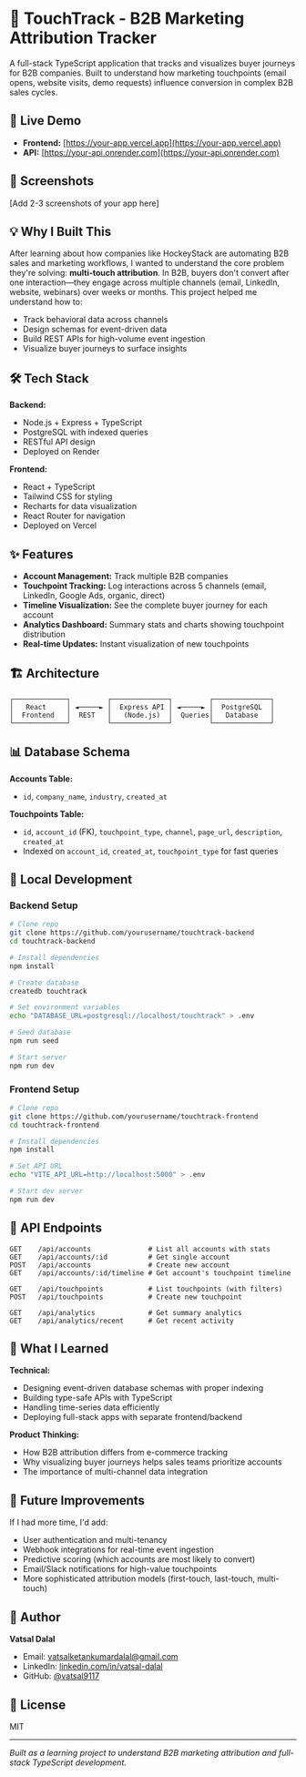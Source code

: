 # 🎯 TouchTrack - B2B Marketing Attribution Tracker

A full-stack TypeScript application that tracks and visualizes buyer journeys for B2B companies. Built to understand how marketing touchpoints (email opens, website visits, demo requests) influence conversion in complex B2B sales cycles.

## 🚀 Live Demo

- **Frontend:** [https://your-app.vercel.app](https://your-app.vercel.app)
- **API:** [https://your-api.onrender.com](https://your-api.onrender.com)

## 🎥 Screenshots

[Add 2-3 screenshots of your app here]

## 💡 Why I Built This

After learning about how companies like HockeyStack are automating B2B sales and marketing workflows, I wanted to understand the core problem they're solving: **multi-touch attribution**. In B2B, buyers don't convert after one interaction—they engage across multiple channels (email, LinkedIn, website, webinars) over weeks or months. This project helped me understand how to:

- Track behavioral data across channels
- Design schemas for event-driven data
- Build REST APIs for high-volume event ingestion
- Visualize buyer journeys to surface insights

## 🛠️ Tech Stack

**Backend:**
- Node.js + Express + TypeScript
- PostgreSQL with indexed queries
- RESTful API design
- Deployed on Render

**Frontend:**
- React + TypeScript
- Tailwind CSS for styling
- Recharts for data visualization
- React Router for navigation
- Deployed on Vercel

## ✨ Features

- **Account Management:** Track multiple B2B companies
- **Touchpoint Tracking:** Log interactions across 5 channels (email, LinkedIn, Google Ads, organic, direct)
- **Timeline Visualization:** See the complete buyer journey for each account
- **Analytics Dashboard:** Summary stats and charts showing touchpoint distribution
- **Real-time Updates:** Instant visualization of new touchpoints

## 🏗️ Architecture

```
┌─────────────┐         ┌──────────────┐         ┌──────────────┐
│   React     │ ◄─────► │  Express API │ ◄─────► │  PostgreSQL  │
│  Frontend   │  REST   │   (Node.js)  │  Queries│   Database   │
└─────────────┘         └──────────────┘         └──────────────┘
```

## 📊 Database Schema

**Accounts Table:**
- `id`, `company_name`, `industry`, `created_at`

**Touchpoints Table:**
- `id`, `account_id` (FK), `touchpoint_type`, `channel`, `page_url`, `description`, `created_at`
- Indexed on `account_id`, `created_at`, `touchpoint_type` for fast queries

## 🚀 Local Development

### Backend Setup

```bash
# Clone repo
git clone https://github.com/yourusername/touchtrack-backend
cd touchtrack-backend

# Install dependencies
npm install

# Create database
createdb touchtrack

# Set environment variables
echo "DATABASE_URL=postgresql://localhost/touchtrack" > .env

# Seed database
npm run seed

# Start server
npm run dev
```

### Frontend Setup

```bash
# Clone repo
git clone https://github.com/yourusername/touchtrack-frontend
cd touchtrack-frontend

# Install dependencies
npm install

# Set API URL
echo "VITE_API_URL=http://localhost:5000" > .env

# Start dev server
npm run dev
```

## 📡 API Endpoints

```
GET    /api/accounts              # List all accounts with stats
GET    /api/accounts/:id          # Get single account
POST   /api/accounts              # Create new account
GET    /api/accounts/:id/timeline # Get account's touchpoint timeline

GET    /api/touchpoints           # List touchpoints (with filters)
POST   /api/touchpoints           # Create new touchpoint

GET    /api/analytics             # Get summary analytics
GET    /api/analytics/recent      # Get recent activity
```

## 🎯 What I Learned

**Technical:**
- Designing event-driven database schemas with proper indexing
- Building type-safe APIs with TypeScript
- Handling time-series data efficiently
- Deploying full-stack apps with separate frontend/backend

**Product Thinking:**
- How B2B attribution differs from e-commerce tracking
- Why visualizing buyer journeys helps sales teams prioritize accounts
- The importance of multi-channel data integration

## 🔮 Future Improvements

If I had more time, I'd add:
- User authentication and multi-tenancy
- Webhook integrations for real-time event ingestion
- Predictive scoring (which accounts are most likely to convert)
- Email/Slack notifications for high-value touchpoints
- More sophisticated attribution models (first-touch, last-touch, multi-touch)


## 👤 Author

**Vatsal Dalal**
- Email: vatsalketankumardalal@gmail.com
- LinkedIn: [linkedin.com/in/vatsal-dalal](https://linkedin.com/in/vatsal-dalal)
- GitHub: [@vatsal9117](https://github.com/vatsal9117)

## 📄 License

MIT

---

*Built as a learning project to understand B2B marketing attribution and full-stack TypeScript development.*
